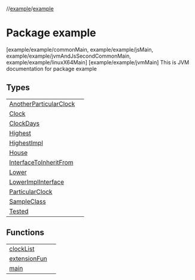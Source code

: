 //[example](../index.md)/[example](index.md)



# Package example  
 [example/example/commonMain, example/example/jsMain, example/example/jvmAndJsSecondCommonMain, example/example/linuxX64Main]  [example/example/jvmMain] This is JVM documentation for package example

## Types  


| | |
|---|---|
| [AnotherParticularClock](-another-particular-clock/index.md)| |
| [Clock](-clock/index.md)| |
| [ClockDays](-clock-days/index.md)| |
| [Highest](-highest.md)| |
| [HighestImpl](-highest-impl/index.md)| |
| [House](-house/index.md)| |
| [InterfaceToInheritFrom](-interface-to-inherit-from.md)| |
| [Lower](-lower.md)| |
| [LowerImplInterface](-lower-impl-interface.md)| |
| [ParticularClock](-particular-clock/index.md)| |
| [SampleClass](-sample-class/index.md)| |
| [Tested](-tested/index.md)| |




## Functions  


| | |
|---|---|
| [clockList](clock-list.md)| |
| [extensionFun](extension-fun.md)| |
| [main](main.md)| |



